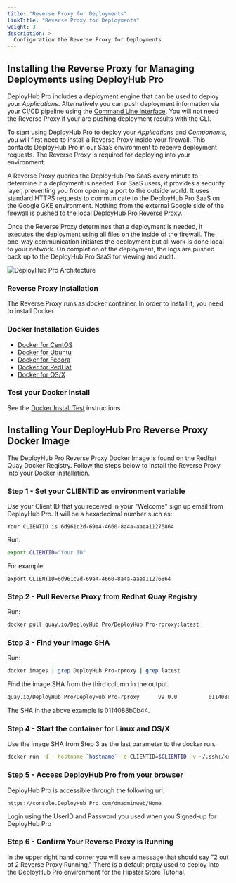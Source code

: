 ```yaml
---
title: "Reverse Proxy for Deployments"
linkTitle: "Reverse Proxy for Deployments"
weight: 3
description: >
  Configuration the Reverse Proxy for Deployments
---
```



## Installing the Reverse Proxy for Managing Deployments using DeployHub Pro

DeployHub Pro includes a deployment engine that can be used to deploy your _Applications_. Alternatively you can push deployment information via your CI/CD pipeline using the [Command Line Interface](/userguide/installation-and-support/0-commandlineinterface/). You will not need the Reverse Proxy if your are pushing deployment results with the CLI.

To start using DeployHub Pro to deploy your _Applications_ and _Components_, you will first need to install a Reverse Proxy inside your firewall. This contacts DeployHub Pro in our SaaS environment to receive deployment requests.  The Reverse Proxy is required for deploying into your environment.

A Reverse Proxy queries the DeployHub Pro SaaS every minute to determine if a deployment is needed. For SaaS users, it provides a security layer, preventing you from opening a port to the outside world. It uses standard HTTPS requests to communicate to the DeployHub Pro SaaS on the Google GKE environment. Nothing from the external Google side of the firewall is pushed to the local DeployHub Pro Reverse Proxy.

Once the Reverse Proxy determines that a deployment is needed, it executes the deployment using all files on the inside of the firewall. The one-way communication initiates the deployment but all work is done local to your network. On completion of the deployment, the logs are pushed back up to the DeployHub Pro SaaS for viewing and audit.

![DeployHub Pro Architecture](/userguide/images/ReverseProxy.png)

### Reverse Proxy Installation

The Reverse Proxy runs as docker container. In order to install it, you need to install Docker.

### Docker Installation Guides

- [Docker for CentOS](https://docs.docker.com/engine/install/centos/)
- [Docker for Ubuntu](https://docs.docker.com/engine/install/ubuntu/)
- [Docker for Fedora](https://docs.docker.com/engine/install/fedora/)
- [Docker for RedHat](https://access.redhat.com/documentation/en-us/red_hat_enterprise_linux_atomic_host/7/html-single/getting_started_with_containers/index)
- [Docker for OS/X](https://docs.docker.com/docker-for-mac/install/)

### Test your Docker Install

See the [Docker Install Test](https://docs.docker.com/get-started/#test-docker-version) instructions

## Installing Your DeployHub Pro Reverse Proxy Docker Image

The DeployHub Pro Reverse Proxy Docker Image is found on the Redhat Quay Docker Registry. Follow the steps below to install the Reverse Proxy into your Docker installation.

### Step 1 - Set your CLIENTID as environment variable

Use your Client ID that you received in your "Welcome" sign up email from DeployHub Pro. It will be a hexadecimal number such as:

```text
Your CLIENTID is 6d961c2d-69a4-4660-8a4a-aaea11276864
```

Run:

```bash
export CLIENTID="Your ID"
```

For example:

```nash
export CLIENTID=6d961c2d-69a4-4660-8a4a-aaea11276864
```

### Step 2 - Pull Reverse Proxy from Redhat Quay Registry

Run:

```bash
docker pull quay.io/DeployHub Pro/DeployHub Pro-rproxy:latest
```

### Step 3 - Find your image SHA

Run:

```bash
docker images | grep DeployHub Pro-rproxy | grep latest
```

Find the image SHA from the third column in the output.

```bash
quay.io/DeployHub Pro/DeployHub Pro-rproxy      v9.0.0          0114088b0b44        6 days ago          3.32GB
```

The SHA in the above example is 0114088b0b44.

### Step 4 - Start the container for Linux and OS/X

Use the image SHA from Step 3 as the last parameter to the docker run.

```bash
docker run -d --hostname `hostname` -e CLIENTID=$CLIENTID -v ~/.ssh:/keys:Z 0114088b0b44
```

### Step 5 - Access DeployHub Pro from your browser

 DeployHub Pro is accessible through the following url:

```text
https://console.DeployHub Pro.com/dmadminweb/Home
```

Login using the UserID and Password you used when you Signed-up for DeployHub Pro

### Step 6 - Confirm Your Reverse Proxy is Running

In the upper right hand corner you will see a message that should say "2 out of 2 Reverse Proxy Running."  There is a default proxy used to deploy into the DeployHub Pro environment for the Hipster Store Tutorial.
